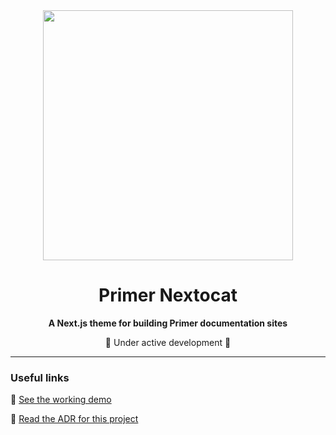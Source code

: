 <div align="center">
  <img width="400px" src="https://github.com/primer/nextocat/assets/13340707/f554b768-591b-42b0-93ad-3e76a975dc5a">
</div>

<h1 align="center">Primer Nextocat</h1>

<p align="center"><strong>A Next.js theme for building Primer documentation sites</strong>
</p>

<p align="center">🚧 Under active development 🚧
</p>

---

### Useful links

🔗 [See the working demo](https://primer.github.io/nextocat/)

📝 [Read the ADR for this project](https://github.com/github/primer/blob/rezrah/prefer-nextjs-over-gatsby/adrs/2023-11-30-nextjs-documentation-framework.md)
